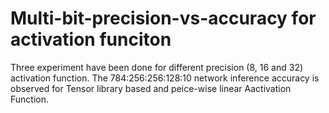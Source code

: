 # Multi-bit-precision-vs-accuracy for activation funciton

Three experiment have been done for different precision (8, 16 and 32) activation function. The 784:256:256:128:10 network inference accuracy is observed for Tensor library based and  peice-wise linear Aactivation Function. 
